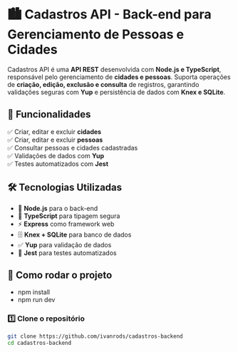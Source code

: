 # 🏙️ Cadastros API - Back-end para Gerenciamento de Pessoas e Cidades  

Cadastros API é uma **API REST** desenvolvida com **Node.js e TypeScript**, responsável pelo gerenciamento de **cidades e pessoas**. Suporta operações de **criação, edição, exclusão e consulta** de registros, garantindo validações seguras com **Yup** e persistência de dados com **Knex e SQLite**.  

## 🚀 Funcionalidades  

✅ Criar, editar e excluir **cidades**  
✅ Criar, editar e excluir **pessoas**  
✅ Consultar pessoas e cidades cadastradas  
✅ Validações de dados com **Yup**  
✅ Testes automatizados com **Jest**  

## 🛠️ Tecnologias Utilizadas  

- 🚀 **Node.js** para o back-end  
- 🔷 **TypeScript** para tipagem segura  
- ⚡ **Express** como framework web  
- 🗄️ **Knex + SQLite** para banco de dados  
- ✅ **Yup** para validação de dados  
- 🧪 **Jest** para testes automatizados  

## 📂 Como rodar o projeto  
- npm install
- npm run dev
### 1️⃣ Clone o repositório  
```bash
git clone https://github.com/ivanrods/cadastros-backend
cd cadastros-backend

